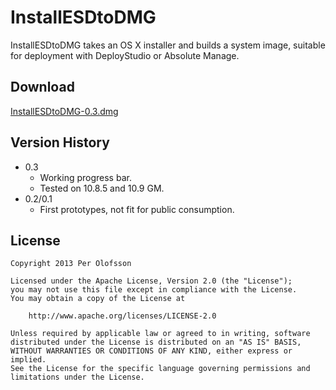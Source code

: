 InstallESDtoDMG
===============

InstallESDtoDMG takes an OS X installer and builds a system image, suitable for deployment with DeployStudio or Absolute Manage.


Download
--------

[InstallESDtoDMG-0.3.dmg](https://www.dropbox.com/s/d7e944lbufthnvb/InstallESDtoDMG-0.3.dmg)


Version History
---------------

* 0.3
	* Working progress bar.
	* Tested on 10.8.5 and 10.9 GM.
* 0.2/0.1
	* First prototypes, not fit for public consumption.


License
-------

    Copyright 2013 Per Olofsson
    
    Licensed under the Apache License, Version 2.0 (the "License");
    you may not use this file except in compliance with the License.
    You may obtain a copy of the License at
    
        http://www.apache.org/licenses/LICENSE-2.0
    
    Unless required by applicable law or agreed to in writing, software
    distributed under the License is distributed on an "AS IS" BASIS,
    WITHOUT WARRANTIES OR CONDITIONS OF ANY KIND, either express or implied.
    See the License for the specific language governing permissions and
    limitations under the License.
